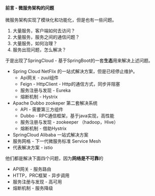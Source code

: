 #### 前言 - 微服务架构的问题
微服务架构实现了模块化和功能化，但是也有一些问题。
1. 大量服务，客户端如何去访问？
2. 大量服务，服务之间的通信问题？
3. 大量服务，如何治理？
4. 服务出现问题，怎么解决？  

于是出现了SpringCloud - 基于SpringBoot的一套**生态**用来解决上述问题。  
* Spring Cloud NetFlix 的一站式解决方案，但是已经停止维护。
    * Api网关 - zuul组件 
    * Feign - HttpClient - Http的通信方式，同步并阻塞
    * 服务注册与发现 - Eureka
    * 熔断机制 - Hystrix
* Apache Dubbo zookeper 第二套解决系统
    * API - 需要第三方组件
    * Dubbo - RPC通信框架，基于java实现，高性能
    * 服务注册与发现 - zookeeper （hadoop，Hive）
    * 熔断机制 - 借助Hystrix
* SpringCloud Alibaba 一站式解决方案
* 服务网格 - 下一代微服务标准 Service Mesh
* 代表解决方案 - istio

他们都是解决下面四个问题，因为**网络是不可靠**的
* API网关 - 服务路由
* HTTP，PRC框架 - 异步调用
* 服务注册与发现 - 高可用
* 熔断机制 - 服务降级